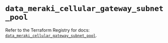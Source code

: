 # `data_meraki_cellular_gateway_subnet_pool`

Refer to the Terraform Registry for docs: [`data_meraki_cellular_gateway_subnet_pool`](https://registry.terraform.io/providers/ciscodevnet/meraki/1.7.1/docs/data-sources/cellular_gateway_subnet_pool).
